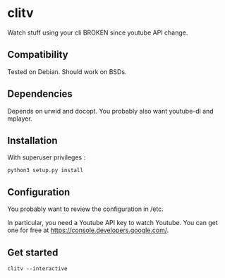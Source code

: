 # clitv
Watch stuff using your cli
BROKEN since youtube API change.

## Compatibility
Tested on Debian. Should work on BSDs.

## Dependencies
Depends on urwid and docopt.
You probably also want youtube-dl and mplayer.

## Installation
With superuser privileges :

    python3 setup.py install

## Configuration
You probably want to review the configuration in /etc.

In particular, you need a Youtube API key to watch Youtube. You can get one for free at https://console.developers.google.com/.

## Get started
    clitv --interactive
